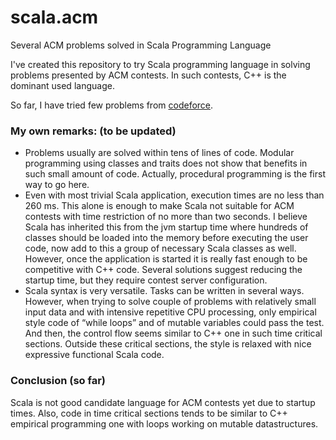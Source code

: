 # scala.acm
Several ACM  problems solved in Scala Programming Language

I've created this repository to try Scala programming language in solving problems presented by ACM contests. In such contests, C++ is the dominant used language.

So far, I have tried few problems from [codeforce](http://codeforces.com).

### My own remarks: (to be updated)

* Problems usually are solved within tens of lines of code. Modular programming using classes and traits does not show that benefits in such small amount of code. Actually, procedural programming is the first way to go here.
* Even with most trivial Scala application, execution times are no less than 260 ms. This alone is enough to make Scala not suitable for ACM contests with time restriction of no more than two seconds. I believe Scala has inherited this from the  jvm startup time where hundreds of classes should be loaded into the memory before executing the user code, now add to this a group of necessary Scala classes as well. However, once the application is started it is really fast enough to be competitive with C++ code. Several solutions suggest reducing the startup time, but they require contest server configuration.
* Scala syntax is very versatile. Tasks can be written in several ways. However, when trying to solve couple of problems with relatively small input data and with intensive repetitive CPU processing, only empirical style code of “while loops” and of mutable variables could pass the test. And then, the control flow seems similar to C++ one in such time critical sections. Outside these critical sections, the style is relaxed with nice expressive functional Scala code.


### Conclusion (so far)
  Scala is not good candidate language for ACM contests yet due to startup times. Also, code in time critical sections tends to be similar to C++ empirical programming one with loops working on mutable datastructures.
